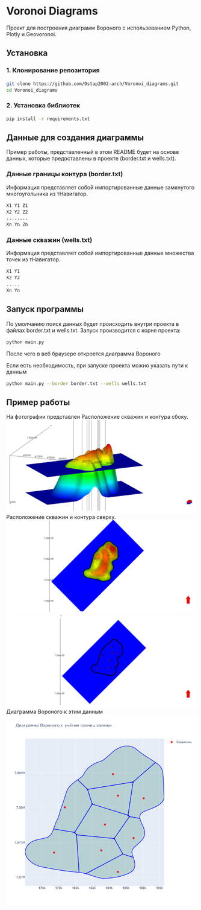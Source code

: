 # Voronoi Diagrams 

Проект для построения диаграмм Вороного с использованием Python, Plotly и Geovoronoi.

## Установка

### 1. Клонирование репозитория
```bash
git clone https://github.com/Ostap2002-arch/Voronoi_diagrams.git
cd Voronoi_diagrams
```

### 2. Установка библиотек
```bash
pip install -r requirements.txt
```

## Данные для создания диаграммы
Пример работы, представленный в этом README будет на основе данных, 
которые предоставлены в проекте (border.txt и wells.txt).
### Данные границы контура (border.txt)
Информация представляет собой импортированные данные замкнутого 
многоугольника из тНавигатор.
```bash
X1 Y1 Z1
X2 Y2 Z2
........
Xn Yn Zn
```
### Данные скважин (wells.txt)
Информация представляет собой импортированные данные 
множества точек из тНавигатор.
```bash
X1 Y1
X2 Y2
.....
Xn Yn
```

## Запуск программы
По умолчанию поиск данных будет происходить внутри проекта в файлах 
border.txt и wells.txt. Запуск производится с корня проекта:
```bash
python main.py
```
После чего в веб браузере откроется диаграмма Вороного

Если есть необходимость, при запуске проекта можно указать пути
к данным
```bash
python main.py --border border.txt --wells wells.txt
```
## Пример работы
На фотографии представлен Расположение скважин и контура сбоку.
![](Вид_сбоку.png)
Расположение скважин и контура сверху.
![](Вид_сверху.png)
![](Расположение_скважин.png)
Диаграмма Вороного к этим данным
![](Диаграмма.png)



